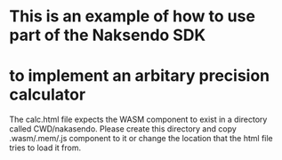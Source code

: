 # This is an example of how to use part of the Naksendo SDK 
# to implement an arbitary precision calculator


The calc.html file expects the WASM component to exist in a directory called 
CWD/nakasendo. Please create this directory and copy .wasm/.mem/.js component to it or change the location that the html file tries to load it from.
